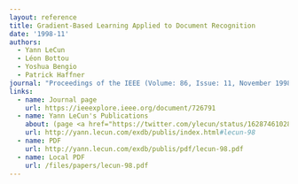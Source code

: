 ```yaml
---
layout: reference
title: Gradient-Based Learning Applied to Document Recognition
date: '1998-11'
authors:
  - Yann LeCun
  - Léon Bottou
  - Yoshua Bengio
  - Patrick Haffner
journal: "Proceedings of the IEEE (Volume: 86, Issue: 11, November 1998)"
links:
  - name: Journal page
    url: https://ieeexplore.ieee.org/document/726791
  - name: Yann LeCun's Publications
    about: (page <a href="https://twitter.com/ylecun/status/1628746102827630593">not accessible in Chrome</a>)
    url: http://yann.lecun.com/exdb/publis/index.html#lecun-98
  - name: PDF
    url: http://yann.lecun.com/exdb/publis/pdf/lecun-98.pdf
  - name: Local PDF
    url: /files/papers/lecun-98.pdf
---
```

